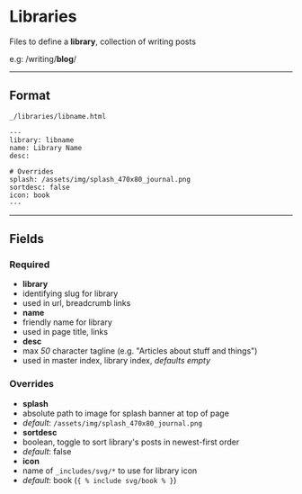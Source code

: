 # Libraries

Files to define a **library**, collection of writing posts

e.g: /writing/**blog**/

* * * * *

## Format

`_/libraries/libname.html`

~~~
---
library: libname
name: Library Name
desc: 

# Overrides
splash: /assets/img/splash_470x80_journal.png
sortdesc: false
icon: book
---
~~~

* * * * *

## Fields
### Required
 - **library**
  - identifying slug for library
  - used in url, breadcrumb links
 - **name**
  - friendly name for library
  - used in page title, links
 - **desc**
  - max *50* character tagline (e.g. "Articles about stuff and things")
  - used in master index, library index, *defaults empty*

### Overrides
 - **splash**
  - absolute path to image for splash banner at top of page
  - *default*: `/assets/img/splash_470x80_journal.png`
 - **sortdesc**
  - boolean, toggle to sort library's posts in newest-first order
  - *default*: false
 - **icon**
  - name of `_includes/svg/*` to use for library icon
  - *default*: book (`{ % include svg/book % }`)
